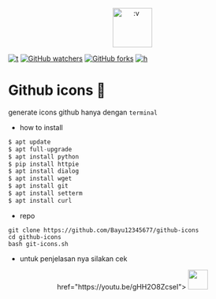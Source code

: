 <p align="center">
  <img src="https://i.postimg.cc/xCYbNNmh/images-2.jpg" title=":v" alt=":v" width="80" >
</p>

[![t](https://img.shields.io/static/v1?style=plastic&logo=appveyor&label=Code&message=by%20polygon&color=green)](https://youtube.com/channel/UCtu-GcxKL8kJBXpR1wfMgWg)
[![GitHub watchers](https://img.shields.io/github/watchers/Bayu12345677/github-icons?style=social)](https://youtube.com/channel/UCtu-GcxKL8kJBXpR1wfMgWg)
[![GitHub forks](https://img.shields.io/github/forks/Bayu12345677/github-icons?logo=%3Av&logoColor=green&style=plastic)](https://youtube.com/channel/UCtu-GcxKL8kJBXpR1wfMgWg)
[![h](https://img.shields.io/github/issues/Bayu12345677/github-icons)](https://youtube.com/channel/UCtu-GcxKL8kJBXpR1wfMgWg)

# Github icons 📱

generate icons github hanya dengan `terminal`

* how to install
```dart
$ apt update
$ apt full-upgrade
$ apt install python
$ pip install httpie
$ apt install dialog
$ apt install wget
$ apt install git
$ apt install setterm
$ apt install curl
```

- repo
```
git clone https://github.com/Bayu12345677/github-icons
cd github-icons
bash git-icons.sh
```

- untuk penjelasan nya silakan cek

<p align="center">
   href="https://youtu.be/gHH2O8ZcseI">
  <img src="https://github.com/Bayu12345677/tolol/blob/main/5296522_youtube_youtube%20logo_icon.svg" width="40">
</p>
